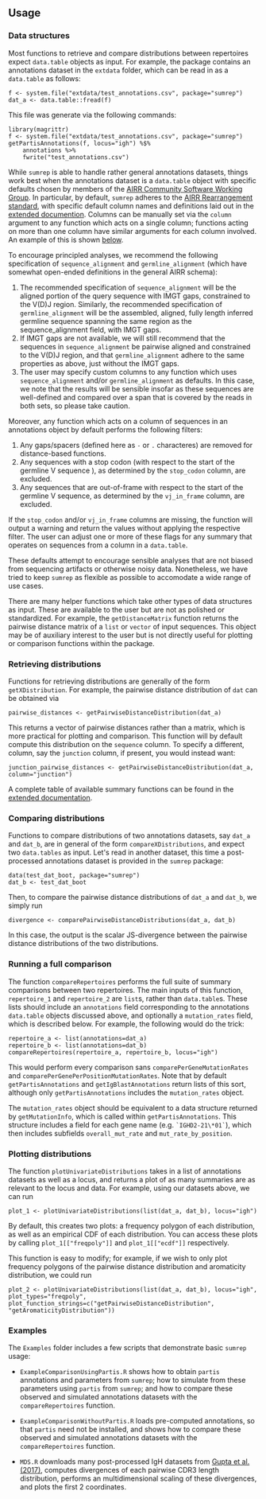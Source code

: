 
## Usage

### Data structures

Most functions to retrieve and compare distributions between repertoires expect `data.table` 
objects as input. For example, the package contains an annotations dataset in the `extdata` 
folder, which can be read in as a `data.table` as follows:

```
f <- system.file("extdata/test_annotations.csv", package="sumrep")
dat_a <- data.table::fread(f)
```

This file was generate via the following commands:

```
library(magrittr)
f <- system.file("extdata/test_annotations.csv", package="sumrep")
getPartisAnnotations(f, locus="igh") %$% 
    annotations %>% 
    fwrite("test_annotations.csv")
```

While `sumrep` is able to handle rather general annotations datasets, things work best when the annotations dataset is a `data.table` object with specific defaults chosen by members of the [AIRR Community Software Working Group](http://airr.irmacs.sfu.ca/node/35).
In particular, by default, `sumrep` adheres to the [AIRR Rearrangement standard](http://docs.airr-community.org/en/latest/datarep/rearrangements.html#fields), with specific default column names and definitions laid out in the [extended documention](extended_documentation.md).
Columns can be manually set via the `column` argument to any function which acts on a single column; functions acting on more than one column have similar arguments for each column involved.
An example of this is shown [below](#retrieving-distributions).

To encourage principled analyses, we recommend the following specification of `sequence_alignment` and `germline_alignment` (which have somewhat open-ended definitions in the general AIRR schema):

1. The recommended specification of `sequence_alignment` will be the aligned portion of the query sequence with IMGT gaps, constrained to the V(D)J region. Similarly, the recommended specification of `germline_alignment` will be the assembled, aligned, fully length inferred germline sequence spanning the same region as the sequence_alignment field, with IMGT gaps.
2. If IMGT gaps are not available, we will still recommend that the sequences in `sequence_alignment` be pairwise aligned and constrained to the V(D)J region, and that `germline_alignment` adhere to the same properties as above, just without the IMGT gaps.
3. The user may specify custom columns to any function which uses `sequence_alignment` and/or `germline_alignment` as defaults. In this case, we note that the results will be sensible insofar as these sequences are well-defined and compared over a span that is covered by the reads in both sets, so please take caution.

Moreover, any function which acts on a column of sequences in an annotations object by default performs the following filters:

1. Any gaps/spacers (defined here as `-` or `.` characteres) are removed for distance-based functions.
2. Any sequences with a stop codon (with respect to the start of the germline V sequence ), as determined by the `stop_codon` column, are excluded.
3. Any sequences that are out-of-frame with respect to the start of the germline V sequence, as determined by the `vj_in_frame` column, are excluded.

<!--- TODO: discuss dropping sequences shorter than some prespecified length -->

If the `stop_codon` and/or `vj_in_frame` columns are missing, the function will output a warning and return the values without applying the respective filter.
The user can adjust one or more of these flags for any summary that operates on sequences from a column in a `data.table`.

These defaults attempt to encourage sensible analyses that are not biased from sequencing artifacts or otherwise noisy data.
Nonetheless, we have tried to keep `sumrep` as flexible as possible to accomodate a wide range of use cases.

There are many helper functions which take other types of data structures as input.
These are available to the user but are not as polished or standardized.
For example, the `getDistanceMatrix` function returns the pairwise distance matrix of a `list` or `vector` of input sequences.
This object may be of auxiliary interest to the user but is not directly useful for plotting or comparison functions within the package.

### Retrieving distributions
Functions for retrieving distributions are generally of the form `getXDistribution`.
For example, the pairwise distance distribution of `dat` can be obtained via
```
pairwise_distances <- getPairwiseDistanceDistribution(dat_a)
```
This returns a vector of pairwise distances rather than a matrix, which is more practical for plotting and comparison.
This function will by default compute this distribution on the `sequence` column.
To specify a different, column, say the `junction` column, if present, you would instead want:
```
junction_pairwise_distances <- getPairwiseDistanceDistribution(dat_a, column="junction")
```
A complete table of available summary functions can be found in the [extended documentation](extended_documentation.md).

### Comparing distributions
Functions to compare distributions of two annotations datasets, say `dat_a` and `dat_b`, are in general of the form `compareXDistributions`, and expect two `data.tables` as input.
Let's read in another dataset, this time a post-processed annotations dataset is provided in the 
`sumrep` package:

```
data(test_dat_boot, package="sumrep")
dat_b <- test_dat_boot
```

Then, to compare the pairwise distance distributions of `dat_a` and `dat_b`, we simply run
```
divergence <- comparePairwiseDistanceDistributions(dat_a, dat_b)
```
In this case, the output is the scalar JS-divergence between the pairwise distance distributions of the two distributions.

### Running a full comparison
The function `compareRepertoires` performs the full suite of summary comparisons between two repertoires.
The main inputs of this function, `repertoire_1` and `repertoire_2` are `list`s, rather than `data.table`s.
These lists should include an `annotations` field corresponding to the annotations `data.table` objects discussed above, and optionally a `mutation_rates` field, which is described below.
For example, the following would do the trick:
```
repertoire_a <- list(annotations=dat_a)
repertoire_b <- list(annotations=dat_b)
compareRepertoires(repertoire_a, repertoire_b, locus="igh")
```
This would perform every comparison sans `comparePerGeneMutationRates` and `comparePerGenePerPositionMutationRates`.
Note that by default `getPartisAnnotations` and `getIgBlastAnnotations` return lists of this sort, although only `getPartisAnnotations` includes the `mutation_rates` object.

The `mutation_rates` object should be equivalent to a data structure returned by `getMutationInfo`, which is called within `getPartisAnnotations`.
This structure includes a field for each gene name (e.g. `` `IGHD2-21\*01` ``), which then includes subfields `overall_mut_rate` and `mut_rate_by_position`.

### Plotting distributions
The function `plotUnivariateDistributions` takes in a list of annotations datasets as well as a locus, and returns a plot of as many summaries are as relevant to the locus and data. For example, using our datasets above, we can run

```
plot_1 <- plotUnivariateDistributions(list(dat_a, dat_b), locus="igh")
```

By default, this creates two plots: a frequency polygon of each distribution, as well as an empirical CDF of each distribution.
You can access these plots by calling `plot_1[["freqpoly"]]` and `plot_1[["ecdf"]]` respectively.

This function is easy to modify; for example, if we wish to only plot frequency polygons of the pairwise distance distribution and aromaticity distribution, we could run

```
plot_2 <- plotUnivariateDistributions(list(dat_a, dat_b), locus="igh", plot_types="freqpoly", plot_function_strings=c("getPairwiseDistanceDistribution", "getAromaticityDistribution"))
```

### Examples
The `Examples` folder includes a few scripts that demonstrate basic `sumrep` usage:

* `ExampleComparisonUsingPartis.R` shows how to obtain `partis` annotations and parameters from `sumrep`; how to simulate from these parameters using `partis` from `sumrep`; and how to compare these observed and simulated annotations datasets with the `compareRepertoires` function.

* `ExampleComparisonWithoutPartis.R` loads pre-computed annotations, so that `partis` need not be installed, and shows how to compare these observed and simulated annotations datasets with the `compareRepertoires` function.

* `MDS.R` downloads many post-processed IgH datasets from [Gupta et al. (2017)](https://www.jimmunol.org/content/198/6/2489), computes divergences of each pairwise CDR3 length distribution, performs an multidimensional scaling of these divergences, and plots the first 2 coordinates.
